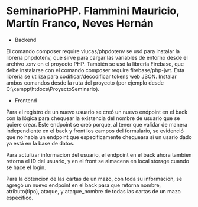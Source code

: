 # SeminarioPHP. Flammini Mauricio, Martín Franco, Neves Hernán

- Backend

El comando composer require vlucas/phpdotenv se usó para instalar la librería phpdotenv, que sirve para cargar las variables de entorno desde el archivo .env en el proyecto PHP. También se usó la librería Firebase, que debe instalarse con el comando composer require firebase/php-jwt. Esta libreria se utiliza para codificar/decodificar tokens web JSON. Instalar ambos comandos desde la ruta del proyecto (por ejemplo desde C:\xampp\htdocs\ProyectoSeminario).

- Frontend

Para el registro de un nuevo usuario se creó un nuevo endpoint en el back con la lógica para chequear la existencia del nombre de usuario que se quiere crear. Este endpoint se creó porque, al tener que validar de manera independiente en el back y front los campos del formulario, se evidenció que no había un endpoint que específicamente chequeara si un usario dado ya está en la base de datos.

Para actulizar informacion del usuario, el endpoint en el back ahora tambien retorna el ID del usuario, y en el front se almacena en local storage cuando se hace el login.

Para la obtencion de las cartas de un mazo, con toda su informacion, se agregó un nuevo endpoint en el back para que retorna nombre, atributo(tipo), ataque, y ataque_nombre de todas las cartas de un mazo especifico.
